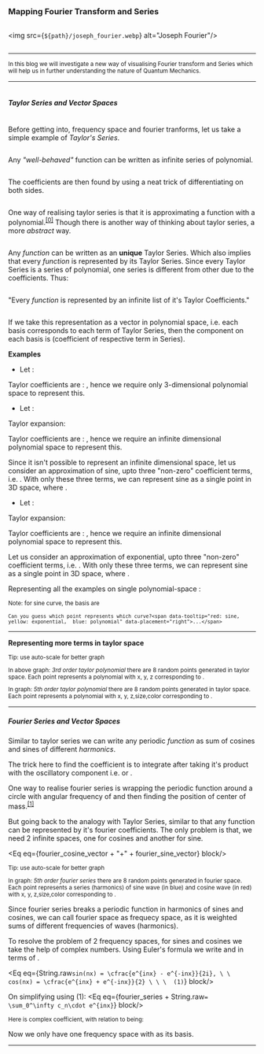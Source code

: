 <script>
	import Eq from "../../components/Eq.svelte";
	import Ref from "../../components/Ref.svelte";
	import Frame from "../../components/Frame.svelte";

	const path = `/blogs/physics/fourier_transform_vector_space`

	const taylor_series = "f(x) = \\sum_0^\\infty a_n\\cdot x^n";
	const taylor_coeffs = "a_n = \\cfrac{1}{n!}\\cdot\\cfrac{d^n}{dx^n}f(x)";
	const taylor_rep = "f(x) \\equiv \\left[{\\begin{array}{c} a_0 \\\\ a_1 \\\\ \\vdots \\\\ a_n \\end{array}}\\right]";
	const taylor_vector = "f(x) = \\left[{\\begin{array}{cccc} x^0 & x^1 & \\cdots & x^n \\end{array}}\\right]     \\cdot     \\left[{\\begin{array}{c} a_0 \\\\ a_1 \\\\ \\vdots \\\\ a_n \\end{array}}\\right]";
	const sin_taylor = "sin(x) = x - \\cfrac{x^3}{3!} + \\cfrac{x^5}{5!} + ... + (-1)^{2n - 1}\\cfrac{x^{2n - 1}}{(2n - 1)!}";
	const sin_coeff = "a_1 = 1, a_3 = \\cfrac{-1}{3!}, a_5 = \\cfrac{1}{5!}, a_{2n - 1} = (-1)^{2n - 1}\\cfrac{1}{(2n - 1)!}";
	const sin_apprx = "sin(x) \\approx x - \\cfrac{x^3}{3!} + \\cfrac{x^5}{5!}";
	const exp_taylor = "e^x = 1 + x + \\cfrac{x^2}{2!} + \\cfrac{x^3}{3!} + ... + \\cfrac{x^n}{n!}";
	const exp_coeff = "a_0 = 1, a_1 = 1, a_2 = \\cfrac{1}{2!}, a_3 = \\cfrac{1}{3!}, a_{n} = \\cfrac{1}{n!}";
	const exp_apprx = "e^x \\approx 1 + x + \\cfrac{x^2}{2!}";
	const fourier_series = "f(x) = \\sum_0^\\infty a_n\\cdot cos(nx) + b_n\\cdot sin(nx)";
	const fourier_coeffs= "\\cfrac{1}{T}\\int^T_0f(x)cos(nx)dx = a_n,\\ \\  \\cfrac{1}{T}\\int^T_0f(x)sin(nx)dx = b_n";
	const fourier_cosine_vector = "f(x) = \\left[{\\begin{array}{cccc} cos(0x) & cos(1x) & \\cdots & cos(nx) \\end{array}}\\right]     \\cdot     \\left[{\\begin{array}{c} a_0 \\\\ a_1 \\\\ \\vdots \\\\ a_n \\end{array}}\\right]";
	const fourier_sine_vector = "\\left[{\\begin{array}{cccc} sin(0x) & sin(1x) & \\cdots & sin(nx) \\end{array}}\\right]     \\cdot     \\left[{\\begin{array}{c} b_0 \\\\ b_1 \\\\ \\vdots \\\\ b_n \\end{array}}\\right]";
	const complex_coeffs = "c_n = \\left\\{ {\\begin{array}{ll} \\cfrac{a_n - ib_n}{2} & n \\ge 0 \\\\ \\cfrac{a_{-n} + ib_{-n}}{2} & n < 0 \\end{array}} \\right.";
	const freq_basis = "\\left[\\begin{array}{cccc} e^{ix} & e^{i2x} & \\cdots & e^{inx}\\end{array}\\right]";

	const refs = ["https://youtu.be/3d6DsjIBzJ4"];
</script>

<main>

### Mapping Fourier Transform and Series

<img src={`${path}/joseph_fourier.webp`} alt="Joseph Fourier"/>

<hr>
<small> In this blog we will investigate a new way of visualising Fourier transform and Series which will help us in further understanding the nature of Quantum Mechanics. </small>
<hr>

##### Taylor Series and Vector Spaces

Before getting into, frequency space and fourier tranforms, let us take a simple example of *Taylor's Series*.

Any *"well-behaved"* function can be written as infinite series of polynomial.
<Eq eq={taylor_series} block/>

The coefficients are then found by using a neat trick of differentiating on both sides.
<Eq eq={taylor_coeffs} block/>

One way of realising taylor series is that it is approximating a function with a polynomial.<sup>[[0]](#0)</sup>
Though there is another way of thinking about taylor series, a more *abstract* way.

Any <em data-tooltip="well-behaved">function</em> can be written as an **unique** Taylor Series. Which also implies that every <em data-tooltip="well-behaved">function</em> is represented by its Taylor Series.
Since every Taylor Series is a series of polynomial, one series is different from other due to the coefficients. Thus:

"Every <em data-tooltip="well-behaved">function</em> is represented by an infinite list of it's Taylor Coefficients."

<Eq eq={taylor_rep} block/>

If we take this representation as a vector in polynomial space, i.e. each basis <Eq eq="x_n"/> corresponds to each term of Taylor Series, <Eq eq="x^n"/> then the component on each basis is <Eq eq="a_n"/> (coefficient of respective term in Series).

<Eq eq={taylor_vector} block/>

**Examples**
- Let <Eq eq="f(x) = 1 + 3x + 2x^2"/>:

Taylor coefficients are : <Eq eq="a_0 = 1, a_1 = 3, a_2 = 2, a_3 ... a_n = 0"/>, hence we require only 3-dimensional polynomial space to represent this.

<Frame name="taylor_ex1" path={path}/>

- Let <Eq eq="f(x) = sin(x)"/>:

Taylor expansion:

<Eq eq={sin_taylor} block/>

Taylor coefficients are : <Eq eq={sin_coeff}/>, hence we require an infinite dimensional polynomial space to represent this.

Since it isn't possible to represent an infinite dimensional space, let us consider an approximation of sine, upto three "non-zero" coefficient terms, i.e. <Eq eq="a_1, a_3, a_5"/>.
With only these three terms, we can represent sine as a single point in 3D space, where <Eq eq="x = x^1, y = x^3, z = x^5"/>.

<Eq eq={sin_apprx} block/>

<Frame name="taylor_ex2" path={path}/>

- Let <Eq eq="f(x) = e^x"/>:

Taylor expansion:

<Eq eq={exp_taylor} block/>

Taylor coefficients are : <Eq eq={exp_coeff}/>, hence we require an infinite dimensional polynomial space to represent this.

Let us consider an approximation of exponential, upto three "non-zero" coefficient terms, i.e. <Eq eq="a_0, a_1, a_2"/>.
With only these three terms, we can represent sine as a single point in 3D space, where <Eq eq="x = x^0, y = x^1, z = x^2"/>.

<Eq eq={exp_apprx} block/>

<Frame name="taylor_ex3" path={path}/>

Representing all the examples on single polynomial-space <Eq eq="x = x^0, y = x^1, z = x^2"/>:

<small>Note: for sine curve, the basis are <Eq eq="x = x^1, y = x^3, z = x^5"/></small>

<Frame name="taylor_ex_comb" path={path}/>

<small>

	Can you guess which point represents which curve?<span data-tooltip="red: sine,  yellow: exponential,  blue: polynomial" data-placement="right">...</span>

</small>
<hr>

**Representing more terms in taylor space**
<Frame name="taylor_space" path={path}/>

<small>

Tip: use auto-scale for better graph

In above graph: <em>3rd order taylor polynomial</em> there are 8 random points generated in taylor space. Each point represents a polynomial with x, y, z corresponding to <Eq eq="a_0"/> <Eq eq="a_1"/> <Eq eq="a_2"/>.

In graph: <em>5th order taylor polynomial</em> there are 8 random points generated in taylor space. Each point represents a polynomial with x, y, z,size,color corresponding to <Eq eq="a_0 ... a_4"/>.

</small>
<hr>

##### Fourier Series and Vector Spaces

Similar to taylor series we can write any periodic <em data-tooltip="well-behaved">function</em> as sum of cosines and sines of different <em data-tooltip="integer multiple of fundamental frequency" data-placement="bottom">harmonics</em>.

<Eq eq={fourier_series} block/>

The trick here to find the coefficient is to integrate <Eq eq="f(x)"/> after taking it's product with the oscillatory component i.e. <Eq eq="cos(nx)"/> or <Eq eq="sin(nx)"/>.

<Eq eq={fourier_coeffs} block/>

One way to realise fourier series is wrapping the periodic function around a circle with angular frequency of <Eq eq="n"/> and then finding the position of center of mass.<sup>[[1]](#1)</sup>

But going back to the analogy with Taylor Series, similar to that any function can be represented by it's fourier coefficients.
The only problem is that, we need 2 infinite spaces, one for cosines and another for sine.

<Eq eq={fourier_cosine_vector + "+" + fourier_sine_vector} block/>

<Frame name="fs_kspace" path={path}/>
<small>

Tip: use auto-scale for better graph

In graph: <em>5th order fourier series</em> there are 8 random points generated in fourier space. Each point represents a series (harmonics) of sine wave (in blue) and cosine wave (in red) with x, y, z,size,color corresponding to <Eq eq="a_0/b_0 ... a_4/b_4"/>.

</small>

Since fourier series breaks a periodic function in harmonics of sines and cosines, we can call fourier space as frequecy space, as it is weighted sums of different frequencies of waves (harmonics).

To resolve the problem of 2 frequency spaces, for sines and cosines we take the help of complex numbers.
Using Euler's formula we write <Eq eq="sin"/> and <Eq eq="cos"/> in terms of <Eq eq="e"/>.

<Eq eq={String.raw`sin(nx) = \cfrac{e^{inx} - e^{-inx}}{2i}, \ \ cos(nx) = \cfrac{e^{inx} + e^{-inx}}{2} \ \ \  (1)`} block/>

On simplifying using (1):
<Eq eq={fourier_series + String.raw`= \sum_0^\infty c_n\cdot e^{inx}`} block/>
<small>

Here <Eq eq="c_n"/> is complex coefficient, with relation to <Eq eq="a_n, b_n"/> being: <Eq eq={complex_coeffs}/>

</small>

Now we only have one frequency space with <Eq eq={freq_basis}/> as its basis.

<hr>
<Ref refs={refs}/>

</main>

<style>
	main
	{
		padding-top: 5%;
		padding-bottom: 5%;
		padding-left: 20%;
		padding-right: 20%;

		width: 100%;

		display: flex;
		flex-flow: column;

		overflow-y: scroll;
		overflow-x: hidden;
		scroll: smooth;
	}
	hr
	{
		width: 100%;
	}
	img
	{
		width: 100%;
		height: 50%;
		object-fit: none;
		object-position: center 30%;
	}
</style>
